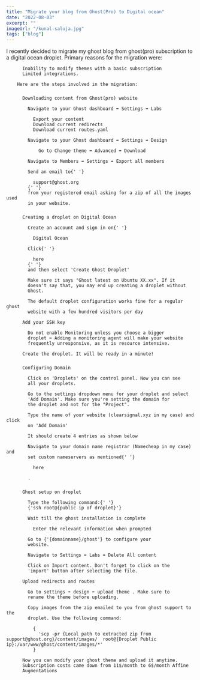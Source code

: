 ```yaml
---
title: "Migrate your blog from Ghost(Pro) to Digital ocean"
date: "2022-08-03"
excerpt: ""
imageUrl: "/kunal-saluja.jpg"
tags: ["blog"]
---
```


I recently decided to migrate my ghost blog from ghost(pro)
          subscription to a digital ocean droplet. Primary reasons for the
          migration were:

          Inability to modify themes with a basic subscription
          Limited integrations.

        Here are the steps involved in the migration:

### 
          Downloading content from Ghost(pro) website

            Navigate to your Ghost dashboard ➡ Settings ➡ Labs

              Export your content
              Download current redirects
              Download current routes.yaml

            Navigate to your Ghost dashboard ➡ Settings ➡ Design

                Go to Change theme ➡ Advanced ➡ Download

            Navigate to Members ➡ Settings ➡ Export all members

            Send an email to{' '}

              support@ghost.org
            {' '}
            from your registered email asking for a zip of all the images used
            in your website.

### 
          Creating a droplet on Digital Ocean

            Create an account and sign in on{' '}

              Digital Ocean

            Click{' '}

              here
            {' '}
            and then select 'Create Ghost Droplet'

            Make sure it says "Ghost latest on Ubuntu XX.xx". If it
            doesn't say that, you may end up creating a droplet without
            Ghost.

            The default droplet configuration works fine for a regular ghost
            website with a few hundred visitors per day

          Add your SSH key

            Do not enable Monitoring unless you choose a bigger
            droplet ➡ Adding a monitoring agent will make your website
            frequently unresponsive, as it is resource intensive.

          Create the droplet. It will be ready in a minute!

### 
          Configuring Domain

            Click on 'Droplets' on the control panel. Now you can see
            all your droplets.

            Go to the settings dropdown menu for your droplet and select
            'Add Domain'. Make sure you're setting the domain for
            the droplet and not for the "Project".

            Type the name of your website (clearsignal.xyz in my case) and click
            on 'Add Domain'

            It should create 4 entries as shown below

            Navigate to your domain name registrar (Namecheap in my case) and
            set custom nameservers as mentioned{' '}

              here

            .

### 
          Ghost setup on droplet

            Type the following command:{' '}
            {'ssh root@{public ip of droplet}'}

            Wait till the ghost installation is complete

              Enter the relevant information when prompted

            Go to {'{domainname}/ghost'} to configure your
            website.

            Navigate to Settings ➡ Labs ➡ Delete All content

            Click on Import content. Don't forget to click on the
            'import' button after selecting the file.

          Upload redirects and routes

            Go to settings ➡ design ➡ upload theme . Make sure to
            rename the theme before uploading.

            Copy images from the zip emailed to you from ghost support to the
            droplet. Use the following command:

              {
                'scp -pr {Local path to extracted zip from support@ghost.org}/content/images/  root@{Droplet Public ip}:/var/www/ghost/content/images/*'
              }

          Now you can modify your ghost theme and upload it anytime.
          Subscription costs came down from 11$/month to 6$/month Affine
          Augmentations‌
